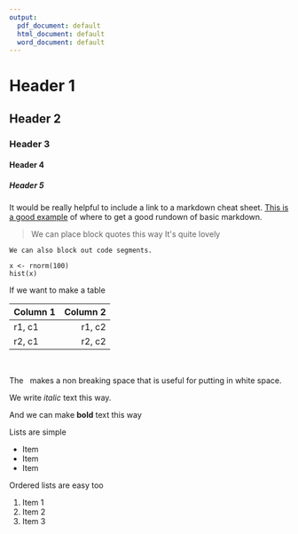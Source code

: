```yaml
---
output:
  pdf_document: default
  html_document: default
  word_document: default
---
```


# Header 1
## Header 2
### Header 3
#### Header 4
##### Header 5

It would be really helpful to include a link to a markdown cheat sheet.  [This is a good example](http://support.mashery.com/docs/read/customizing_your_portal/Markdown_Cheat_Sheet) of where to get a good rundown of basic markdown.

> We can place block quotes this way
> It's quite lovely

```
We can also block out code segments.

x <- rnorm(100)
hist(x)
```

If we want to make a table

| Column 1 | Column 2 | 
|----------|---------:|
| r1, c1   | r1, c2 |
| r2, c1   | r2, c2 |
&nbsp;

The &nbsp; makes a non breaking space that is useful for putting in white space.

We write _italic_ text this way.

And we can make **bold** text this way

Lists are simple

* Item 
* Item 
* Item

Ordered lists are easy too

1. Item 1
2. Item 2
3. Item 3